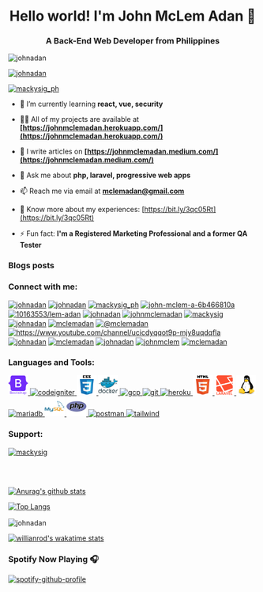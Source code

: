 <h1 align="center">Hello world! I'm John McLem Adan 👋 </h1>
<h3 align="center">A Back-End Web Developer from Philippines</h3>

<p align="left"> <img src="https://komarev.com/ghpvc/?username=johnadan&label=Profile%20views&color=0e75b6&style=flat" alt="johnadan" /> </p>

<p align="left"> <a href="https://github.com/ryo-ma/github-profile-trophy"><img src="https://github-profile-trophy.vercel.app/?username=johnadan" alt="johnadan" /></a> </p>

<p align="left"> <a href="https://twitter.com/mackysig_ph" target="blank"><img src="https://img.shields.io/twitter/follow/mackysig_ph?logo=twitter&style=for-the-badge" alt="mackysig_ph" /></a> </p>

- 🌱 I’m currently learning **react, vue, security**

- 👨‍💻 All of my projects are available at **[https://johnmclemadan.herokuapp.com/](https://johnmclemadan.herokuapp.com/)**

- 📝 I write articles on **[https://johnmclemadan.medium.com/](https://johnmclemadan.medium.com/)**

- 💬 Ask me about **php, laravel, progressive web apps**

- 📫 Reach me via email at **mclemadan@gmail.com**

- 📄 Know more about my experiences: [https://bit.ly/3qc05Rt](https://bit.ly/3qc05Rt)

- ⚡ Fun fact: **I'm a Registered Marketing Professional and a former QA Tester**

### Blogs posts
<!-- BLOG-POST-LIST:START -->
<!-- BLOG-POST-LIST:END -->

<h3 align="left">Connect with me:</h3>
<p align="left">
<a href="https://codepen.io/johnadan" target="blank"><img align="center" src="https://cdn.jsdelivr.net/npm/simple-icons@3.0.1/icons/codepen.svg" alt="johnadan" height="30" width="40" /></a>
<a href="https://dev.to/johnadan" target="blank"><img align="center" src="https://cdn.jsdelivr.net/npm/simple-icons@3.0.1/icons/dev-dot-to.svg" alt="johnadan" height="30" width="40" /></a>
<a href="https://twitter.com/mackysig_ph" target="blank"><img align="center" src="https://cdn.jsdelivr.net/npm/simple-icons@3.0.1/icons/twitter.svg" alt="mackysig_ph" height="30" width="40" /></a>
<a href="https://linkedin.com/in/john-mclem-a-6b466810a" target="blank"><img align="center" src="https://cdn.jsdelivr.net/npm/simple-icons@3.0.1/icons/linkedin.svg" alt="john-mclem-a-6b466810a" height="30" width="40" /></a>
<a href="https://stackoverflow.com/users/10163553/lem-adan" target="blank"><img align="center" src="https://cdn.jsdelivr.net/npm/simple-icons@3.0.1/icons/stackoverflow.svg" alt="10163553/lem-adan" height="30" width="40" /></a>
<a href="https://codesandbox.com/johnadan" target="blank"><img align="center" src="https://cdn.jsdelivr.net/npm/simple-icons@3.0.1/icons/codesandbox.svg" alt="johnadan" height="30" width="40" /></a>
<a href="https://fb.com/johnmclemadan" target="blank"><img align="center" src="https://cdn.jsdelivr.net/npm/simple-icons@3.0.1/icons/facebook.svg" alt="johnmclemadan" height="30" width="40" /></a>
<a href="https://instagram.com/mackysig" target="blank"><img align="center" src="https://cdn.jsdelivr.net/npm/simple-icons@3.0.1/icons/instagram.svg" alt="mackysig" height="30" width="40" /></a>
<a href="https://dribbble.com/johnadan" target="blank"><img align="center" src="https://cdn.jsdelivr.net/npm/simple-icons@3.0.1/icons/dribbble.svg" alt="johnadan" height="30" width="40" /></a>
<a href="https://www.behance.net/mclemadan" target="blank"><img align="center" src="https://cdn.jsdelivr.net/npm/simple-icons@3.0.1/icons/behance.svg" alt="mclemadan" height="30" width="40" /></a>
<a href="https://medium.com/@mclemadan" target="blank"><img align="center" src="https://cdn.jsdelivr.net/npm/simple-icons@3.0.1/icons/medium.svg" alt="@mclemadan" height="30" width="40" /></a>
<a href="https://www.youtube.com/c/https://www.youtube.com/channel/ucicdyqqot9p-mjy8uqdqfla" target="blank"><img align="center" src="https://cdn.jsdelivr.net/npm/simple-icons@3.0.1/icons/youtube.svg" alt="https://www.youtube.com/channel/ucicdyqqot9p-mjy8uqdqfla" height="30" width="40" /></a>
<a href="https://www.codechef.com/users/johnadan" target="blank"><img align="center" src="https://cdn.jsdelivr.net/npm/simple-icons@3.1.0/icons/codechef.svg" alt="johnadan" height="30" width="40" /></a>
<a href="https://www.hackerrank.com/mclemadan" target="blank"><img align="center" src="https://cdn.jsdelivr.net/npm/simple-icons@3.0.1/icons/hackerrank.svg" alt="mclemadan" height="30" width="40" /></a>
<a href="https://www.leetcode.com/johnadan" target="blank"><img align="center" src="https://cdn.jsdelivr.net/npm/simple-icons@3.0.1/icons/leetcode.svg" alt="johnadan" height="30" width="40" /></a>
<a href="https://www.hackerearth.com/johnmclem" target="blank"><img align="center" src="https://cdn.jsdelivr.net/npm/simple-icons@3.0.1/icons/hackerearth.svg" alt="johnmclem" height="30" width="40" /></a>
<a href="https://auth.geeksforgeeks.org/user/mclemadan" target="blank"><img align="center" src="https://cdn.jsdelivr.net/npm/simple-icons@3.0.1/icons/geeksforgeeks.svg" alt="mclemadan" height="30" width="40" /></a>
</p>

<h3 align="left">Languages and Tools:</h3>
<p align="left"> <a href="https://getbootstrap.com" target="_blank"> <img src="https://raw.githubusercontent.com/devicons/devicon/master/icons/bootstrap/bootstrap-plain-wordmark.svg" alt="bootstrap" width="40" height="40"/> </a> <a href="https://codeigniter.com" target="_blank"> <img src="https://cdn.worldvectorlogo.com/logos/codeigniter.svg" alt="codeigniter" width="40" height="40"/> </a> <a href="https://www.w3schools.com/css/" target="_blank"> <img src="https://raw.githubusercontent.com/devicons/devicon/master/icons/css3/css3-original-wordmark.svg" alt="css3" width="40" height="40"/> </a> <a href="https://www.docker.com/" target="_blank"> <img src="https://raw.githubusercontent.com/devicons/devicon/master/icons/docker/docker-original-wordmark.svg" alt="docker" width="40" height="40"/> </a> <a href="https://cloud.google.com" target="_blank"> <img src="https://www.vectorlogo.zone/logos/google_cloud/google_cloud-icon.svg" alt="gcp" width="40" height="40"/> </a> <a href="https://git-scm.com/" target="_blank"> <img src="https://www.vectorlogo.zone/logos/git-scm/git-scm-icon.svg" alt="git" width="40" height="40"/> </a> <a href="https://heroku.com" target="_blank"> <img src="https://www.vectorlogo.zone/logos/heroku/heroku-icon.svg" alt="heroku" width="40" height="40"/> </a> <a href="https://www.w3.org/html/" target="_blank"> <img src="https://raw.githubusercontent.com/devicons/devicon/master/icons/html5/html5-original-wordmark.svg" alt="html5" width="40" height="40"/> </a> <a href="https://laravel.com/" target="_blank"> <img src="https://raw.githubusercontent.com/devicons/devicon/master/icons/laravel/laravel-plain-wordmark.svg" alt="laravel" width="40" height="40"/> </a> <a href="https://www.linux.org/" target="_blank"> <img src="https://raw.githubusercontent.com/devicons/devicon/master/icons/linux/linux-original.svg" alt="linux" width="40" height="40"/> </a> <a href="https://mariadb.org/" target="_blank"> <img src="https://www.vectorlogo.zone/logos/mariadb/mariadb-icon.svg" alt="mariadb" width="40" height="40"/> </a> <a href="https://www.mysql.com/" target="_blank"> <img src="https://raw.githubusercontent.com/devicons/devicon/master/icons/mysql/mysql-original-wordmark.svg" alt="mysql" width="40" height="40"/> </a> <a href="https://www.php.net" target="_blank"> <img src="https://raw.githubusercontent.com/devicons/devicon/master/icons/php/php-original.svg" alt="php" width="40" height="40"/> </a> <a href="https://postman.com" target="_blank"> <img src="https://www.vectorlogo.zone/logos/getpostman/getpostman-icon.svg" alt="postman" width="40" height="40"/> </a> <a href="https://tailwindcss.com/" target="_blank"> <img src="https://www.vectorlogo.zone/logos/tailwindcss/tailwindcss-icon.svg" alt="tailwind" width="40" height="40"/> </a> </p>


<h3 align="left">Support:</h3>
<p><a href="https://www.buymeacoffee.com/mackysig"> <img align="center" src="https://cdn.buymeacoffee.com/buttons/v2/default-yellow.png" height="50" width="210" alt="mackysig" /></a></p><br><br>

[![Anurag's github stats](https://github-readme-stats.vercel.app/api?username=johnadan&count_private=true&show_icons=true&theme=material-palenight)](https://github.com/anuraghazra/github-readme-stats)

[![Top Langs](https://github-readme-stats.vercel.app/api/top-langs/?username=johnadan&show_icons=true&theme=material-palenight&layout=compact)](https://github.com/anuraghazra/github-readme-stats)



<p><img align="center" src="https://github-readme-streak-stats.herokuapp.com/?user=johnadan&show_icons=true&theme=material-palenight&layout=compact" alt="johnadan" /></p>

[![willianrod's wakatime stats](https://github-readme-stats.vercel.app/api/wakatime?username=lemadan&theme=material-palenight)](https://github.com/anuraghazra/github-readme-stats)

### Spotify Now Playing 🎧
[![spotify-github-profile](https://spotify-github-profile.vercel.app/api/view?uid=12153227175&cover_image=true&theme=default)](https://github.com/kittinan/spotify-github-profile)
